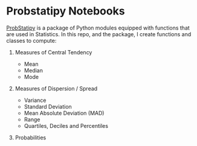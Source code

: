 # Probstatipy Notebooks
[ProbStatipy](https://github.com/0gregory0/ProbStatipy) is a package of Python modules equipped with functions that are used in Statistics.
In this repo, and the package, I create functions and classes to compute:

1. Measures of Central Tendency
   - Mean
   - Median
   - Mode
  
2. Measures of Dispersion / Spread
   - Variance
   - Standard Deviation
   - Mean Absolute Deviation (MAD)
   - Range
   - Quartiles, Deciles and Percentiles
  
3. Probabilities
